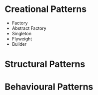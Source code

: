 # Creational Patterns
* Factory
* Abstract Factory
* Singleton
* Flyweight
* Builder

# Structural Patterns
# Behavioural Patterns
